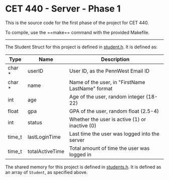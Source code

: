 # CET 440 - Server - Phase 1

This is the source code for the first phase of the project for CET 440.

To compile, use the ==make== command with the provided Makefile.

---

The Student Struct for this project is defined in [student.h](src/student.h).
It is defined as:

| Type          | Name              | Description                                           |
| ------------  | ------------      | --------------------------------------------------    |
| char *        | userID            | User ID, as the PennWest Email ID                     |
| char *        | name              | Name of the user, in "FirstName LastName" format      |
| int           | age               | Age of the user, random integer (18-22)               |
| float         | gpa               | GPA of the user, random float (2.5-4)                 |
| int           | status            | Whether the user is active (1) or inactive (0)        |
| time_t        | lastLoginTime     | Last time the user was logged into the server         |
| time_t        | totalActiveTime   | Total amount of time the user was logged in           |

The shared memory for this project is defined in [students.h](src/students.h).
It is defined as an array of ```Student```, as specified above.
